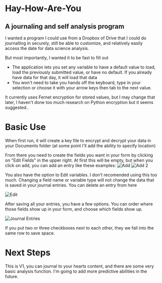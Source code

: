 # Hay-How-Are-You
## A journaling and self analysis program

I wanted a program I could use from a Dropbox of Drive that I could do journalling in securely, still be able to customize, and relatively easily access the date for data science analysis.  

But most importantly, I wanted it to be fast to fill out
* The application lets you set any variable to have a default value to load, load the previously submitted value, or have no default.  If you already have data for that day, it will load that data
* You won't need to take you hands off the keyboard, type in your selection or choose it with your arrow keys then tab to the next value.

It currently uses Fernet encryption for stored values, but I may change that later, I haven't done too much research on Python encryption but it seems suggested..


# Basic Use
When first run, it will create a key file to encrypt and decrypt your data in your Documents folder (at some point I'll add the ability to specify location)

From there you need to create the fields you want in your form by clicking on "Edit Fields" in the upper right.  At first this will be empty, but when you click on add, you can add an entry like these examples:
![Add](https://github.com/123srb/Hay-How-Are-You/assets/17171696/cc14344e-ff03-4a1f-8fbe-0b4857a785a4)
![Add 2](https://github.com/123srb/Hay-How-Are-You/assets/17171696/bef27e07-ab9a-47f0-a79a-330c59d12094)

You also have the option to Edit variables.  I don't recomended using this too much.  Changing a field name or variable type will not change the data that is saved in your journal entries.  You can delete an entry from here

![Edit](https://github.com/123srb/Hay-How-Are-You/assets/17171696/ae756faf-8164-44d3-9159-8cdac3ab481d)

After saving all your entries, you have a few options.  You can order where those fields show up in your form, and choose which fields show up.

![Journal Entries](https://github.com/123srb/Hay-How-Are-You/assets/17171696/50032a39-3df2-4656-9e30-b9d15d3beee6)

If you put two or three checkboxes next to each other, they we fall into the same row to save space.


# Next Steps
This is V1, you can journal to your hearts content, and there are some very basic analysis function.  I'm going to add more predictive abilities in the future.
